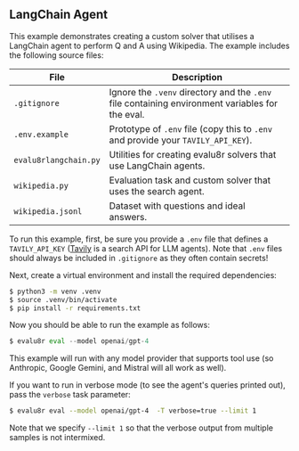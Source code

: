 ## LangChain Agent

This example demonstrates creating a custom solver that utilises a LangChain agent to perform Q and A using Wikipedia. The example includes the following source files:

| File                   | Description                                                                                     |
|------------------------|-------------------------------------------------------------------------------------------------|
| `.gitignore`           | Ignore the `.venv` directory and the `.env` file containing environment variables for the eval. |
| `.env.example`         | Prototype of `.env` file (copy this to `.env` and provide your `TAVILY_API_KEY`).               |
| `evalu8rlangchain.py` | Utilities for creating evalu8r solvers that use LangChain agents.                               |
| `wikipedia.py`         | Evaluation task and custom solver that uses the search agent.                                   |
| `wikipedia.jsonl`      | Dataset with questions and ideal answers.                                                       |

To run this example, first, be sure you provide a `.env` file that defines a `TAVILY_API_KEY` ([Tavily](https://tavily.com/) is a search API for LLM agents). Note that `.env` files should always be included in `.gitignore` as they often contain secrets!

Next, create a virtual environment and install the required dependencies:

``` bash
$ python3 -m venv .venv
$ source .venv/bin/activate
$ pip install -r requirements.txt
```

Now you should be able to run the example as follows:

``` python
$ evalu8r eval --model openai/gpt-4 
```

This example will run with any model provider that supports tool use (so Anthropic, Google Gemini, and Mistral will all work as well).

If you want to run in verbose mode (to see the agent's queries printed out), pass the `verbose` task parameter:

``` bash
$ evalu8r eval --model openai/gpt-4  -T verbose=true --limit 1
```

Note that we specify `--limit 1` so that the verbose output from multiple samples is not intermixed.